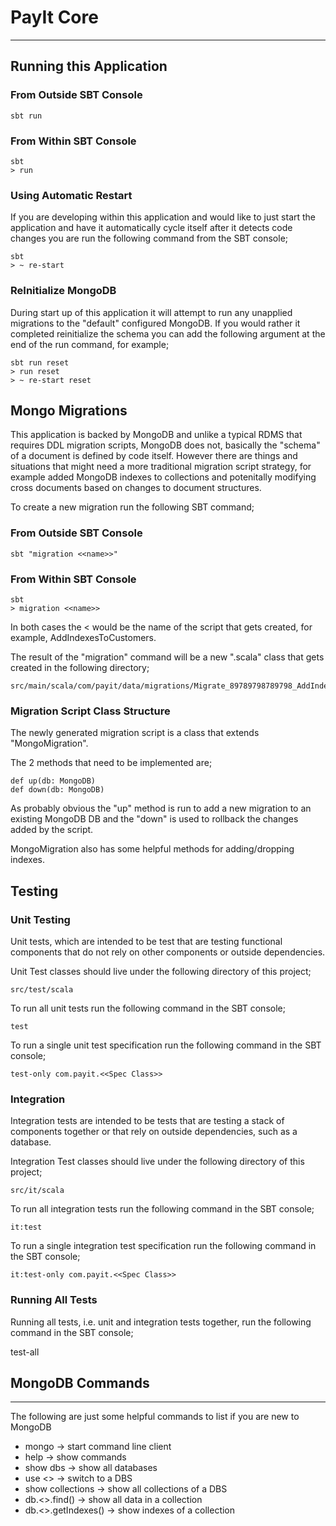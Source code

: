 # PayIt Core
-----

## Running this Application

### From Outside SBT Console
    
    sbt run

### From Within SBT Console

    sbt
    > run
    
### Using Automatic Restart
If you are developing within this application and would like to just start the application and have it automatically cycle itself after it detects code changes you are run the following command from the SBT console;
 
    sbt
    > ~ re-start
    
### ReInitialize MongoDB    
During start up of this application it will attempt to run any unapplied migrations to the "default" configured MongoDB.  If you would rather it completed reinitialize the schema you can add the following argument at the end of the run command, for example;

    sbt run reset
    > run reset
    > ~ re-start reset

## Mongo Migrations
This application is backed by MongoDB and unlike a typical RDMS that requires DDL migration scripts, MongoDB does not, basically the "schema" of a document is defined by code itself.  However there are things and situations that might need a more traditional migration script strategy, for example added MongoDB indexes to collections and potenitally modifying cross documents based on changes to document structures.

To create a new migration run the following SBT command;

### From Outside SBT Console
    
    sbt "migration <<name>>"

### From Within SBT Console

    sbt
    > migration <<name>>
    
In both cases the <<name> would be the name of the script that gets created, for example, AddIndexesToCustomers.

The result of the "migration" command will be a new ".scala" class that gets created in the following directory;

    src/main/scala/com/payit/data/migrations/Migrate_89789798789798_AddIndexesToCustomers
    
### Migration Script Class Structure
The newly generated migration script is a class that extends "MongoMigration".
    
The 2 methods that need to be implemented are;

    def up(db: MongoDB)
    def down(db: MongoDB)
    
As probably obvious the "up" method is run to add a new migration to an existing MongoDB DB and the "down" is used to rollback the changes added by the script.
    
MongoMigration also has some helpful methods for adding/dropping indexes.

## Testing

### Unit Testing
Unit tests, which are intended to be test that are testing functional components that do not rely on other components or outside dependencies.

Unit Test classes should live under the following directory of this project;

    src/test/scala

To run all unit tests run the following command in the SBT console;

    test

To run a single unit test specification run the following command in the SBT console;

    test-only com.payit.<<Spec Class>>

### Integration
Integration tests are intended to be tests that are testing a stack of components together or that rely on outside dependencies, such as a database.

Integration Test classes should live under the following directory of this project;

    src/it/scala

To run all integration tests run the following command in the SBT console;

    it:test

To run a single integration test specification run the following command in the SBT console;

    it:test-only com.payit.<<Spec Class>>

### Running All Tests
Running all tests, i.e. unit and integration tests together, run the following command in the SBT console;

  test-all

## MongoDB Commands
----
The following are just some helpful commands to list if you are new to MongoDB

* mongo -> start command line client
* help -> show commands
* show dbs -> show all databases
* use <<dbs>> -> switch to a DBS
* show collections -> show all collections of a DBS
* db.<<collection>>.find() -> show all data in a collection
* db.<<collection>>.getIndexes() -> show indexes of a collection